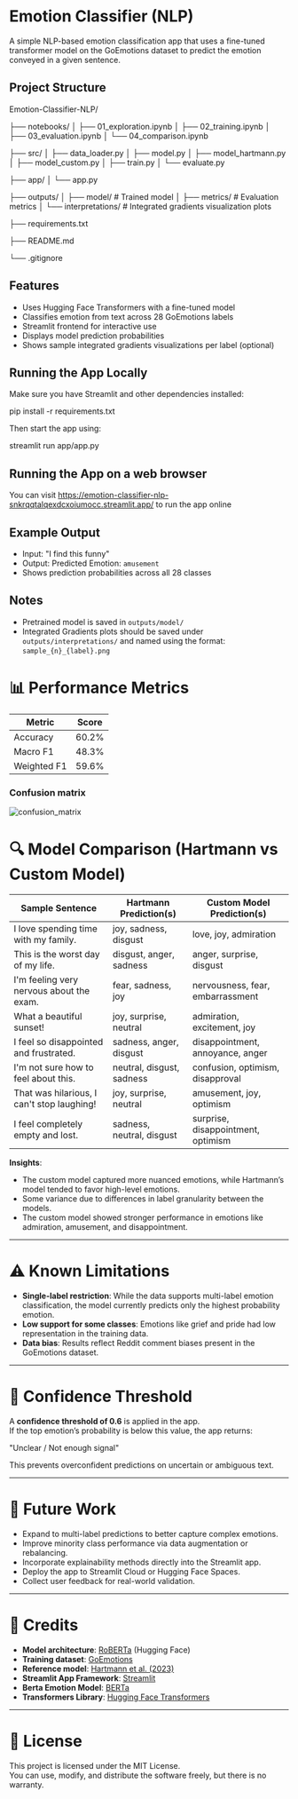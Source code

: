 # Emotion Classifier (NLP)

A simple NLP-based emotion classification app that uses a fine-tuned transformer model on the GoEmotions dataset to predict the emotion conveyed in a given sentence.

## Project Structure

Emotion-Classifier-NLP/

├── notebooks/
│   ├── 01_exploration.ipynb
│   ├── 02_training.ipynb
│   ├── 03_evaluation.ipynb
│   └── 04_comparison.ipynb

├── src/
│   ├── data_loader.py
│   ├── model.py
│   ├── model_hartmann.py
│   ├── model_custom.py
│   ├── train.py
│   └── evaluate.py

├── app/
│   └── app.py

├── outputs/
│   ├── model/                  # Trained model
│   ├── metrics/                # Evaluation metrics
│   └── interpretations/        # Integrated gradients visualization plots

├── requirements.txt

├── README.md

└── .gitignore

## Features
- Uses Hugging Face Transformers with a fine-tuned model
- Classifies emotion from text across 28 GoEmotions labels
- Streamlit frontend for interactive use
- Displays model prediction probabilities
- Shows sample integrated gradients visualizations per label (optional)

## Running the App Locally
Make sure you have Streamlit and other dependencies installed:

pip install -r requirements.txt

Then start the app using:

streamlit run app/app.py

## Running the App on a web browser

You can visit https://emotion-classifier-nlp-snkrqqtalqexdcxoiumocc.streamlit.app/ to run the app online

## Example Output
- Input: "I find this funny"
- Output: Predicted Emotion: `amusement`
- Shows prediction probabilities across all 28 classes

## Notes
- Pretrained model is saved in `outputs/model/`
- Integrated Gradients plots should be saved under `outputs/interpretations/` and named using the format: `sample_{n}_{label}.png`


# 📊 Performance Metrics

| Metric     | Score |
|------------|-------|
| Accuracy   | 60.2% |
| Macro F1   | 48.3% |
| Weighted F1| 59.6% |

### Confusion matrix 

![confusion_matrix](https://github.com/user-attachments/assets/f571bafa-daa9-4cf2-88cd-2bad069d187a)



# 🔍 Model Comparison (Hartmann vs Custom Model)

| Sample Sentence                                     | Hartmann Prediction(s)     | Custom Model Prediction(s) |
|-----------------------------------------------------|-----------------------------|-----------------------------|
| I love spending time with my family.                | joy, sadness, disgust       | love, joy, admiration       |
| This is the worst day of my life.                   | disgust, anger, sadness     | anger, surprise, disgust    |
| I'm feeling very nervous about the exam.            | fear, sadness, joy          | nervousness, fear, embarrassment |
| What a beautiful sunset!                            | joy, surprise, neutral      | admiration, excitement, joy |
| I feel so disappointed and frustrated.              | sadness, anger, disgust     | disappointment, annoyance, anger |
| I'm not sure how to feel about this.                | neutral, disgust, sadness   | confusion, optimism, disapproval |
| That was hilarious, I can't stop laughing!          | joy, surprise, neutral      | amusement, joy, optimism    |
| I feel completely empty and lost.                   | sadness, neutral, disgust   | surprise, disappointment, optimism |

**Insights**:
- The custom model captured more nuanced emotions, while Hartmann’s model tended to favor high-level emotions.
- Some variance due to differences in label granularity between the models.
- The custom model showed stronger performance in emotions like admiration, amusement, and disappointment.

---

# ⚠ Known Limitations

- **Single-label restriction**: While the data supports multi-label emotion classification, the model currently predicts only the highest probability emotion.
- **Low support for some classes**: Emotions like grief and pride had low representation in the training data.
- **Data bias**: Results reflect Reddit comment biases present in the GoEmotions dataset.

---

# 🔎 Confidence Threshold

A **confidence threshold of 0.6** is applied in the app.  
If the top emotion’s probability is below this value, the app returns:

"Unclear / Not enough signal"

This prevents overconfident predictions on uncertain or ambiguous text.

---

# 🔮 Future Work

- Expand to multi-label predictions to better capture complex emotions.
- Improve minority class performance via data augmentation or rebalancing.
- Incorporate explainability methods directly into the Streamlit app.
- Deploy the app to Streamlit Cloud or Hugging Face Spaces.
- Collect user feedback for real-world validation.

---

# 👥 Credits

- **Model architecture**: [RoBERTa](https://huggingface.co/roberta-base) (Hugging Face)
- **Training dataset**: [GoEmotions](https://huggingface.co/datasets/go_emotions)
- **Reference model**: [Hartmann et al. (2023)](https://arxiv.org/abs/2305.05894)
- **Streamlit App Framework**: [Streamlit](https://streamlit.io/)
- **Berta Emotion Model**: [BERTa](https://huggingface.co/matejklemen/berta-base-emotion)
- **Transformers Library**: [Hugging Face Transformers](https://huggingface.co/docs/transformers/index)

---

# 📝 License

This project is licensed under the MIT License.  
You can use, modify, and distribute the software freely, but there is no warranty.

